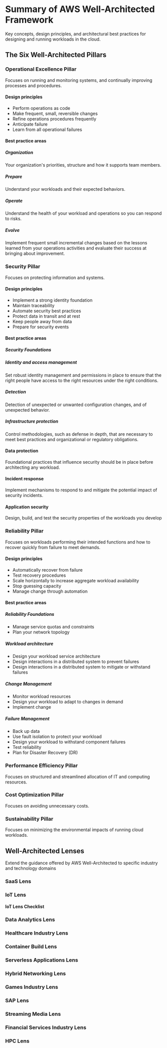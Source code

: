 # Summary of AWS Well-Architected Framework

Key concepts, design principles, and architectural best practices for designing and running workloads in the cloud.

## The Six Well-Architected Pillars

### Operational Excellence Pillar

Focuses on running and monitoring systems, and continually improving processes and procedures.

#### Design principles

* Perform operations as code
* Make frequent, small, reversible changes
* Refine operations procedures frequently
* Anticipate failure
* Learn from all operational failures

#### Best practice areas

##### Organization
Your organization's priorities, structure and how it supports team members.

##### Prepare
Understand your workloads and their expected behaviors.

##### Operate
Understand the health of your workload and operations so you can respond to risks.

##### Evolve
Implement frequent small incremental changes based on the lessons learned from your operations activities and evaluate their success at bringing about improvement.

### Security Pillar

Focuses on protecting information and systems.

#### Design principles

* Implement a strong identity foundation
* Maintain traceability
* Automate security best practices
* Protect data in transit and at rest
* Keep people away from data
* Prepare for security events

#### Best practice areas

##### Security Foundations

##### Identity and access management
Set robust identity management and permissions in place to ensure that the right people have access to the right resources under the right conditions.

##### Detection
Detection of unexpected or unwanted configuration changes, and of unexpected behavior.

##### Infrastructure protection
Control methodologies, such as defense in depth, that are necessary to meet best practices and organizational or regulatory obligations.

#### Data protection
Foundational practices that influence security should be in place before architecting any workload.

#### Incident response
Implement mechanisms to respond to and mitigate the potential impact of security incidents.

#### Application security
Design, build, and test the security properties of the workloads you develop

### Reliability Pillar

Focuses on workloads performing their intended functions and how to recover quickly from failure to meet demands.

#### Design principles

* Automatically recover from failure
* Test recovery procedures
* Scale horizontally to increase aggregate workload availability
* Stop guessing capacity
* Manage change through automation

#### Best practice areas

##### Reliability Foundations
* Manage service quotas and constraints
* Plan your network topology

##### Workload architecture
* Design your workload service architecture
* Design interactions in a distributed system to prevent failures
* Design interactions in a distributed system to mitigate or withstand failures

##### Change Management
* Monitor workload resources
* Design your workload to adapt to changes in demand
* Implement change

##### Failure Management
* Back up data
* Use fault isolation to protect your workload
* Design your workload to withstand component failures
* Test reliability
* Plan for Disaster Recovery (DR)



### Performance Efficiency Pillar

Focuses on structured and streamlined allocation of IT and computing resources.

### Cost Optimization Pillar

Focuses on avoiding unnecessary costs.

### Sustainability Pillar

Focuses on minimizing the environmental impacts of running cloud workloads.

## Well-Architected Lenses

Extend the guidance offered by AWS Well-Architected to specific industry and technology domains

### SaaS Lens

### IoT Lens

#### IoT Lens Checklist

### Data Analytics Lens

### Healthcare Industry Lens

### Container Build Lens

### Serverless Applications Lens

### Hybrid Networking Lens

### Games Industry Lens

### SAP Lens

### Streaming Media Lens

### Financial Services Industry Lens

### HPC Lens
